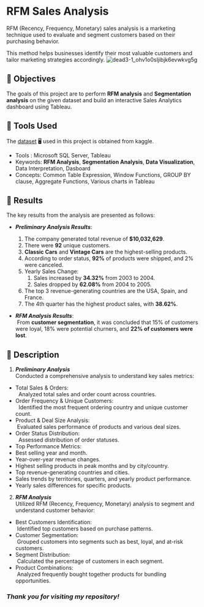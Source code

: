 # RFM Sales Analysis
RFM (Recency, Frequency, Monetary) sales analysis is a marketing technique used to evaluate and segment customers based on their purchasing behavior. 

This method helps businesses identify their most valuable customers and tailor marketing strategies accordingly.
![dead3-1_ohv1o0sljibjk6evwkvg5g](https://github.com/user-attachments/assets/94778fb4-289e-48c6-b062-606dfe06ecb9)

## :round_pushpin: Objectives
The goals of this project are to perform **RFM analysis** and **Segmentation analysis** on the given dataset and build an interactive Sales Analytics dashboard using Tableau.

## :round_pushpin: Tools Used
The [dataset](https://www.kaggle.com/datasets/kyanyoga/sample-sales-data) :desktop_computer: used in this project is obtained from kaggle.
* Tools : Microsoft SQL Server, Tableau
* Keywords: **RFM Analysis**, **Segmentation Analysis**, **Data Visualization**, Data Interpretation, Dasboard 
* Concepts: Common Table Expression, Window Functions, GROUP BY clause, Aggregate Functions, Various charts in Tableau
<!--
## :round_pushpin: Dashboard
A sales analysis dashboard is created using Tableau, which is presented as follows: 
-->

## :round_pushpin: Results
The key results from the analysis are presented as follows:
* _**Preliminary Analysis Results**_:
   1. The company generated total revenue of **$10,032,629**.
   4. There were **92** unique customers.
   5. **Classic Cars** and **Vintage Cars** are the highest-selling products.
   6. According to order status, **92%** of products were shipped, and 2% were canceled.
   8. Yearly Sales Change:
      1. Sales increased by **34.32%** from 2003 to 2004.
      2. Sales dropped by **62.08%** from 2004 to 2005.
   10. The top 3 revenue-generating countries are the USA, Spain, and France.
   11. The 4th quarter has the highest product sales, with **38.62%**.

* **_RFM Analysis Results_**:
<br> &nbsp;From **customer segmentation**, it was concluded that 15% of customers were loyal, 18% were potential churners, and **22% of customers were lost**.

## :round_pushpin: Description 
1. _**Preliminary Analysis**_
<br>Conducted a comprehensive analysis to understand key sales metrics:

* Total Sales & Orders: <br> &nbsp; Analyzed total sales and order count across countries.
* Order Frequency & Unique Customers: <br> &nbsp; Identified the most frequent ordering country and unique customer count.
* Product & Deal Size Analysis: <br> &nbsp;Evaluated sales performance of products and various deal sizes.
* Order Status Distribution: <br> &nbsp; Assessed distribution of order statuses.
* Top Performance Metrics:
* Best selling year and month.
* Year-over-year revenue changes.
* Highest selling products in peak months and by city/country.
* Top revenue-generating countries and cities.
* Sales trends by territories, quarters, and yearly product performance.
* Yearly sales differences for specific products.
  
2. _**RFM Analysis**_
<br> Utilized RFM (Recency, Frequency, Monetary) analysis to segment and understand customer behavior:
* Best Customers Identification: <br> &nbsp;Identified top customers based on purchase patterns.
* Customer Segmentation: <br> &nbsp;Grouped customers into segments such as best, loyal, and at-risk customers.
* Segment Distribution: <br> &nbsp;Calculated the percentage of customers in each segment.
* Product Combinations: <br> &nbsp;Analyzed frequently bought together products for bundling opportunities.

### _Thank you for visiting my repository!_

<!--
# Results
   * Generated total revenue of $10,032,629.
   * Total 307 orders were placed.
   * Orders were placed from 19 different countries.
   * A total of 92 unique customers
   * The Classic Cars and Vintage Cars are the highest-selling products.
   * Medium size is the highest selling deal size.
   * Accoridng to order status 92% of products were shipped and 2% were canceled.
   * The Best Selling Year was 2004.
   * Yearly Sales Change:
      1. Sales increased by 34.32% from 2003 to 2004.
      2. Sales dropped by 62.08% from 2004 to 2005.
   * Best Selling Month was November in 2003 and 2004.
   * Top Product in Best Month was Classic Cars in 2003 and 2004.
   * Top 3 Revenue Generating Countries are USA, Spain, and France.
   * Top 3 Revenue Generating Cities are Madrid, San Rafael, and NYC.
   * The 4th quarter has the highest product sales, with 38.62%.

   -->


